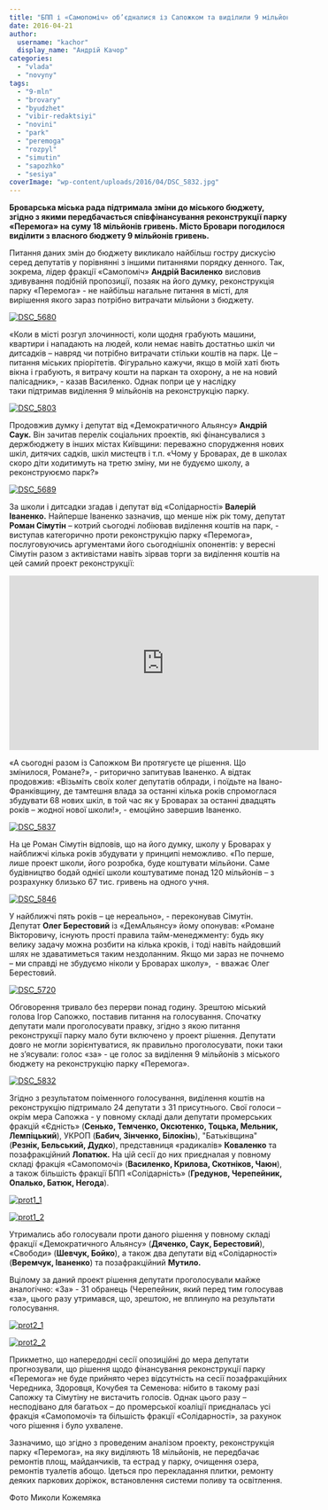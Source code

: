 ```yaml
---
title: "БПП і «Самопоміч» об’єдналися із Сапожком та виділили 9 мільйонів на парк «Перемога»"
date: 2016-04-21
author: 
  username: "kachor"
  display_name: "Андрій Качор"
categories: 
  - "vlada"
  - "novyny"
tags: 
  - "9-mln"
  - "brovary"
  - "byudzhet"
  - "vibir-redaktsiyi"
  - "novini"
  - "park"
  - "peremoga"
  - "rozpyl"
  - "simutin"
  - "sapozhko"
  - "sesiya"
coverImage: "wp-content/uploads/2016/04/DSC_5832.jpg"
---
```


**Броварська міська рада підтримала зміни до міського бюджету, згідно з якими передбачається співфінансування реконструкції парку «Перемога» на суму 18 мільйонів гривень. Місто Бровари погодилося виділити з власного бюджету 9 мільйонів гривень.**

Питання даних змін до бюджету викликало найбільш гостру дискусію серед депутатів у порівнянні з іншими питаннями порядку денного. Так, зокрема, лідер фракції «Самопоміч» **Андрій Василенко** висловив здивування подібній пропозиції, позаяк на його думку, реконструкція парку «Перемога» - не найбільш нагальне питання в місті, для вирішення якого зараз потрібно витрачати мільйони з бюджету.

[![DSC_5680](https://mpz.brovary.org/wp-content/uploads/2016/04/DSC_5680.jpg)](https://mpz.brovary.org/wp-content/uploads/2016/04/DSC_5680.jpg)

«Коли в місті розгул злочинності, коли щодня грабують машини, квартири і нападають на людей, коли немає навіть достатньо шкіл чи дитсадків – навряд чи потрібно витрачати стільки коштів на парк. Це – питання міських пріорітетів. Фігурально кажучи, якщо в моїй хаті бють вікна і грабують, я витрачу кошти на паркан та охорону, а не на новий палісадник», - казав Василенко. Однак попри це у наслідку таки підтримав виділення 9 мільйонів на реконструкцію парку.

[![DSC_5803](https://mpz.brovary.org/wp-content/uploads/2016/04/DSC_5803.jpg)](https://mpz.brovary.org/wp-content/uploads/2016/04/DSC_5803.jpg)

Продовжив думку і депутат від «Демократичного Альянсу» **Андрій Саук.** Він зачитав перелік соціальних проектів, які фінансувалися з держбюджету в інших містах Київщини: переважно спорудження нових шкіл, дитячих садків, шкіл мистецтв і т.п. «Чому у Броварах, де в школах скоро діти ходитимуть на третю зміну, ми не будуємо школу, а реконструюємо парк?»

[![DSC_5689](https://mpz.brovary.org/wp-content/uploads/2016/04/DSC_5689.jpg)](https://mpz.brovary.org/wp-content/uploads/2016/04/DSC_5689.jpg)

За школи і дитсадки згадав і депутат від «Солідарності» **Валерій Іваненко.** Найперше Іваненко зазначив, що менше ніж рік тому, депутат **Роман Сімутін** – котрий сьогодні лобіював виділення коштів на парк, - виступав категорично проти реконструкцію парку «Перемога», послуговуючись аргументами його сьогоднішніх опонентів: у вересні Сімутін разом з активістами навіть зірвав торги за виділення коштів на цей самий проект реконструкції:

<iframe src="https://www.youtube.com/embed/H6uKmefXq0o" width="560" height="315" frameborder="0" allowfullscreen="allowfullscreen"></iframe>

«А сьогодні разом із Сапожком Ви протягуєте це рішення. Що змінилося, Романе?», - риторично запитував Іваненко. А відтак продовжив: «Візьміть своїх колег депутатів облради, і поїдьте на Івано-Франківщину, де тамтешня влада за останні кілька років спромоглася збудувати 68 нових шкіл, в той час як у Броварах за останні двадцять років – жодної нової школи!», - емоційно завершив Іваненко.

[![DSC_5837](https://mpz.brovary.org/wp-content/uploads/2016/04/DSC_5837.jpg)](https://mpz.brovary.org/wp-content/uploads/2016/04/DSC_5837.jpg)

На це Роман Сімутін відповів, що на його думку, школу у Броварах у найближчі кілька років збудувати у принципі неможливо. «По перше, лише проект школи, його розробка, буде коштувати мільйони. Саме будівництво бодай однієї школи коштуватиме понад 120 мільйонів – з розрахунку близько 67 тис. гривень на одного учня.

[![DSC_5846](https://mpz.brovary.org/wp-content/uploads/2016/04/DSC_5846.jpg)](https://mpz.brovary.org/wp-content/uploads/2016/04/DSC_5846.jpg)

У найближчі пять років – це нереально», - переконував Сімутін. Депутат **Олег Берестовий** із «ДемАльянсу» йому опонував: «Романе Вікторовичу, існують прості правила тайм-менеджменту: будь яку велику задачу можна розбити на кілька кроків, і тоді навіть найдовший шлях не здаватиметься таким нездоланним. Якщо ми зараз не почнемо – ми справді не збудуємо ніколи у Броварах школу»,  - вважає Олег Берестовий.

[![DSC_5720](https://mpz.brovary.org/wp-content/uploads/2016/04/DSC_5720.jpg)](https://mpz.brovary.org/wp-content/uploads/2016/04/DSC_5720.jpg)

Обговорення тривало без перерви понад годину. Зрештою міський голова Ігор Сапожко, поставив питання на голосування. Спочатку депутати мали проголосувати правку, згідно з якою питання реконструкції парку мало бути включено у проект рішення. Депутати довго не могли зорієнтуватися, як правильно проголосувати, поки таки не з’ясували: голос «за» - це голос за виділення 9 мільйонів з міського бюджету на реконструкцію парку «Перемога».

[![DSC_5832](https://mpz.brovary.org/wp-content/uploads/2016/04/DSC_5832.jpg)](https://mpz.brovary.org/wp-content/uploads/2016/04/DSC_5832.jpg)

Згідно з результатом поіменного голосування, виділення коштів на реконструкцію підтримало 24 депутати з 31 присутнього. Свої голоси – окрім мера Сапожка - у повному складі дали депутати промерських фракцій «Єдність» (**Сенько, Темченко, Оксютенко, Тоцька, Мельник, Лемпіцький**), УКРОП (**Бабич, Зінченко, Білокінь**), "Батьківщина" (**Резнік, Бельський, Дудко**), представниця «радикалів» **Коваленко** та позафракційний **Лопатюк.** На цій сесії до них приєдналая у повному складі фракція «Самопомочі» (**Василенко, Крилова, Скотніков, Чаюн**), а також більшість фракції БПП «Солідарність» (**Гредунов, Черепейник, Опалько, Батюк, Негода**).

[![prot1_1](https://mpz.brovary.org/wp-content/uploads/2016/04/prot1_1.jpg)](https://mpz.brovary.org/wp-content/uploads/2016/04/prot1_1.jpg)

[![prot1_2](https://mpz.brovary.org/wp-content/uploads/2016/04/prot1_2.jpg)](https://mpz.brovary.org/wp-content/uploads/2016/04/prot1_2.jpg)

Утримались або голосували проти даного рішення у повному складі фракції «Демократичного Альянсу» (**Дяченко, Саук, Берестовий**), «Свободи» (**Шевчук, Бойко**), а також два депутати від «Солідарності» (**Веремчук, Іваненко**) та позафракційний **Мутило.**

Вцілому за даний проект рішення депутати проголосували майже аналогічно: «За» - 31 обранець (Черепейник, який перед тим голосував «за», цього разу утримався, що, зрештою, не вплинуло на результати голосування.

[![prot2_1](https://mpz.brovary.org/wp-content/uploads/2016/04/prot2_1.jpg)](https://mpz.brovary.org/wp-content/uploads/2016/04/prot2_1.jpg)

[![prot2_2](https://mpz.brovary.org/wp-content/uploads/2016/04/prot2_2.jpg)](https://mpz.brovary.org/wp-content/uploads/2016/04/prot2_2.jpg)

Прикметно, що напередодні сесії опозиційні до мера депутати прогнозували, що рішення щодо фінансування реконструкції парку «Перемога» не буде прийнято через відсутність на сесії позафракційних Чередника, Здоровця, Кочубея та Семенова: нібито в такому разі Сапожку та Сімутіну не вистачить голосів. Однак цього разу – несподівано для багатьох – до промерської коаліції приєдналась усі фракція «Самопомочі» та більшість фракції «Солідарності», за рахунок чого рішення і було ухвалене.

Зазначимо, що згідно з проведеним аналізом проекту, реконструкція парку «Перемога», на яку виділяють 18 мільйонів, не передбачає ремонтів площ, майданчиків, та естрад у парку, очищення озера, ремонтів туалетів абощо. Ідеться про перекладання плитки, ремонту деяких паркових доріжок, встановлення системи поливу та освітлення.

Фото Миколи Кожемяка

